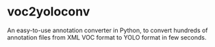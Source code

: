# voc2yoloconv
An easy-to-use annotation converter in Python, to convert hundreds of annotation files from XML VOC format to YOLO format in few seconds.
